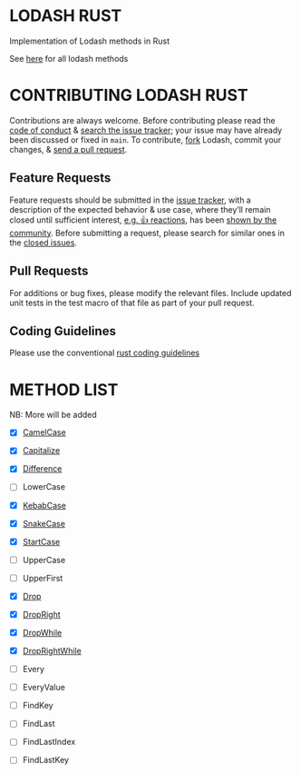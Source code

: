 # LODASH RUST 

Implementation of Lodash methods in Rust

See [here](https://github.com/lodash/lodash) for all lodash methods 

# CONTRIBUTING LODASH RUST

Contributions are always welcome. Before contributing please read the
[code of conduct](https://code-of-conduct.openjsf.org) &
[search the issue tracker](https://github.com/charleslukes/lodash-rust/issues); your issue
may have already been discussed or fixed in `main`. To contribute,
[fork](https://help.github.com/articles/fork-a-repo/) Lodash, commit your changes,
& [send a pull request](https://help.github.com/articles/using-pull-requests/).

## Feature Requests

Feature requests should be submitted in the
[issue tracker](https://github.com/charleslukes/lodash-rust/issues), with a description of
the expected behavior & use case, where they’ll remain closed until sufficient interest,
[e.g. :+1: reactions](https://help.github.com/articles/about-discussions-in-issues-and-pull-requests/),
has been [shown by the community](https://github.com/charleslukes/lodash-rust/issues?q=label%3A%22votes+needed%22+sort%3Areactions-%2B1-desc).
Before submitting a request, please search for similar ones in the
[closed issues](https://github.com/charleslukes/lodash-rust/issues?q=is%3Aissue+is%3Aclosed+label%3Aenhancement).

## Pull Requests

For additions or bug fixes, please modify the relevant files. Include
updated unit tests in the test macro of that file as part of your pull request.


## Coding Guidelines

Please use the conventional [rust coding guidelines](https://github.com/rust-lang/style-team/blob/master/guide/guide.md)


# METHOD LIST
NB: More will be added

- [x] [CamelCase](/src/camel_case.rs) 
- [x] [Capitalize](/src/capitalize.rs)
- [x] [Difference](/src/difference.rs)
- [ ] LowerCase
- [x] [KebabCase](/src/kebab_case.rs)
- [x] [SnakeCase](/src/snake_case.rs)
- [x] [StartCase](/src/start_case.rs)
- [ ] UpperCase
- [ ] UpperFirst
- [x] [Drop](/src/drop.rs)
- [x] [DropRight](/src/drop_right.rs)
- [x] [DropWhile](/src/drop_while.rs)
- [x] [DropRightWhile](/src/drop_right_while.rs)
- [ ] Every
- [ ] EveryValue
- [ ] FindKey
- [ ] FindLast
- [ ] FindLastIndex
- [ ] FindLastKey

